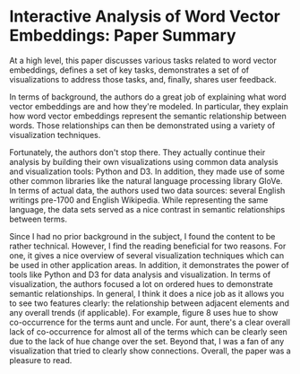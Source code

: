 # Interactive Analysis of Word Vector Embeddings: Paper Summary

At a high level, this paper discusses various tasks related to word vector 
embeddings, defines a set of key tasks, demonstrates a set of of visualizations 
to address those tasks, and, finally, shares user feedback. 

In terms of background, the authors do a great job of explaining what word 
vector embeddings are and how they're modeled. In particular, they explain 
how word vector embeddings represent the semantic relationship between 
words. Those relationships can then be demonstrated using a variety of 
visualization techniques.

Fortunately, the authors don't stop there. They actually continue their 
analysis by building their own visualizations using common data analysis 
and visualization tools: Python and D3. In addition, they made use of some 
other common libraries like the natural language processing library GloVe. 
In terms of actual data, the authors used two data sources: several English 
writings pre-1700 and English Wikipedia. While representing the same 
language, the data sets served as a nice contrast in semantic relationships 
between terms. 

Since I had no prior background in the subject, I found the content to be 
rather technical. However, I find the reading beneficial for two reasons. 
For one, it gives a nice overview of several visualization techniques which 
can be used in other application areas. In addition, it demonstrates the power 
of tools like Python and D3 for data analysis and visualization. In terms of 
visualization, the authors focused a lot on ordered hues to demonstrate 
semantic relationships. In general, I think it does a nice job as it allows 
you to see two features clearly: the relationship between adjacent elements 
and any overall trends (if applicable). For example, figure 8 uses hue to 
show co-occurrence for the terms aunt and uncle. For aunt, there's a clear 
overall lack of co-occurrence for almost all of the terms which can be clearly 
seen due to the lack of hue change over the set. Beyond that, I was a fan of 
any visualization that tried to clearly show connections. Overall, the paper 
was a pleasure to read.
